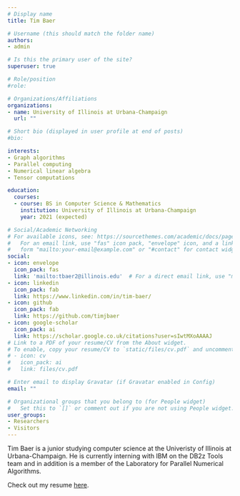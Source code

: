 ```yaml
---
# Display name
title: Tim Baer

# Username (this should match the folder name)
authors:
- admin

# Is this the primary user of the site?
superuser: true

# Role/position
#role:

# Organizations/Affiliations
organizations:
- name: University of Illinois at Urbana-Champaign
  url: ""

# Short bio (displayed in user profile at end of posts)
#bio:

interests:
- Graph algorithms
- Parallel computing
- Numerical linear algebra
- Tensor computations 

education:
  courses:
  - course: BS in Computer Science & Mathematics
    institution: University of Illinois at Urbana-Champaign
    year: 2021 (expected)

# Social/Academic Networking
# For available icons, see: https://sourcethemes.com/academic/docs/page-builder/#icons
#   For an email link, use "fas" icon pack, "envelope" icon, and a link in the
#   form "mailto:your-email@example.com" or "#contact" for contact widget.
social:
- icon: envelope
  icon_pack: fas
  link: 'mailto:tbaer2@illinois.edu'  # For a direct email link, use "mailto:test@example.org".
- icon: linkedin
  icon_pack: fab
  link: https://www.linkedin.com/in/tim-baer/
- icon: github
  icon_pack: fab
  link: https://github.com/timjbaer
- icon: google-scholar
  icon_pack: ai
  link: https://scholar.google.co.uk/citations?user=sIwtMXoAAAAJ
# Link to a PDF of your resume/CV from the About widget.
# To enable, copy your resume/CV to `static/files/cv.pdf` and uncomment the lines below.
# - icon: cv
#   icon_pack: ai
#   link: files/cv.pdf

# Enter email to display Gravatar (if Gravatar enabled in Config)
email: ""

# Organizational groups that you belong to (for People widget)
#   Set this to `[]` or comment out if you are not using People widget.
user_groups:
- Researchers
- Visitors
---
```


Tim Baer is a junior studying computer science at the Univeristy of Illinois at Urbana-Champaign. He is currently interning with IBM on the DB2z Tools team and in addition is a member of the Laboratory for Parallel Numerical Algorithms.

Check out my resume [here]().
